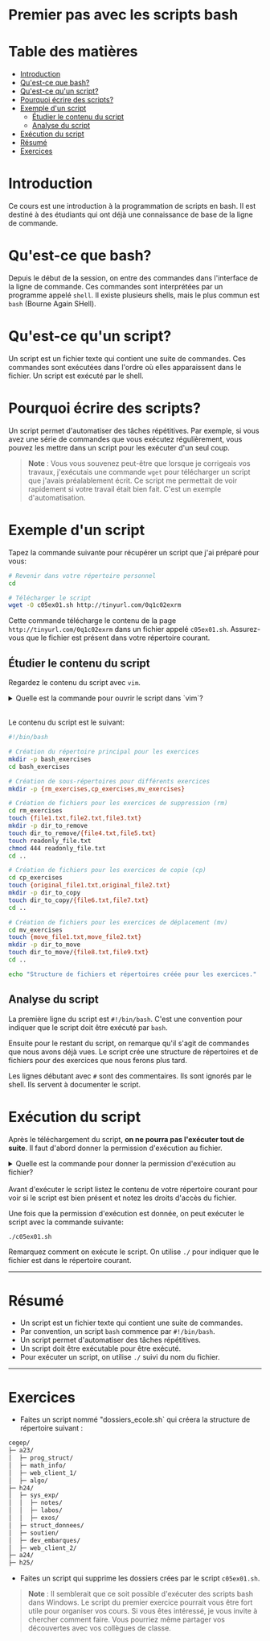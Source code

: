 # Premier pas avec les scripts bash <!-- omit in toc -->

# Table des matières <!-- omit in toc -->
- [Introduction](#introduction)
- [Qu'est-ce que bash?](#quest-ce-que-bash)
- [Qu'est-ce qu'un script?](#quest-ce-quun-script)
- [Pourquoi écrire des scripts?](#pourquoi-écrire-des-scripts)
- [Exemple d'un script](#exemple-dun-script)
  - [Étudier le contenu du script](#étudier-le-contenu-du-script)
  - [Analyse du script](#analyse-du-script)
- [Exécution du script](#exécution-du-script)
- [Résumé](#résumé)
- [Exercices](#exercices)


# Introduction
Ce cours est une introduction à la programmation de scripts en bash. Il est destiné à des étudiants qui ont déjà une connaissance de base de la ligne de commande.

# Qu'est-ce que bash?
Depuis le début de la session, on entre des commandes dans l'interface de la ligne de commande. Ces commandes sont interprétées par un programme appelé `shell`. Il existe plusieurs shells, mais le plus commun est `bash` (Bourne Again SHell).

# Qu'est-ce qu'un script?
Un script est un fichier texte qui contient une suite de commandes. Ces commandes sont exécutées dans l'ordre où elles apparaissent dans le fichier. Un script est exécuté par le shell.

# Pourquoi écrire des scripts?
Un script permet d'automatiser des tâches répétitives. Par exemple, si vous avez une série de commandes que vous exécutez régulièrement, vous pouvez les mettre dans un script pour les exécuter d'un seul coup.

> **Note** : Vous vous souvenez peut-être que lorsque je corrigeais vos travaux, j'exécutais une commande `wget` pour télécharger un script que j'avais préalablement écrit. Ce script me permettait de voir rapidement si votre travail était bien fait. C'est un exemple d'automatisation.

# Exemple d'un script
Tapez la commande suivante pour récupérer un script que j'ai préparé pour vous:

```bash
# Revenir dans votre répertoire personnel
cd

# Télécharger le script
wget -O c05ex01.sh http://tinyurl.com/0q1c02exrm
```

Cette commande télécharge le contenu de la page `http://tinyurl.com/0q1c02exrm` dans un fichier appelé `c05ex01.sh`. Assurez-vous que le fichier est présent dans votre répertoire courant.

## Étudier le contenu du script
Regardez le contenu du script avec `vim`.

<details><summary>Quelle est la commande pour ouvrir le script dans `vim`?</summary>

```bash
vim c05ex01.sh
```
</details>

<br />

Le contenu du script est le suivant:


```bash
#!/bin/bash

# Création du répertoire principal pour les exercices
mkdir -p bash_exercises
cd bash_exercises

# Création de sous-répertoires pour différents exercices
mkdir -p {rm_exercises,cp_exercises,mv_exercises}

# Création de fichiers pour les exercices de suppression (rm)
cd rm_exercises
touch {file1.txt,file2.txt,file3.txt}
mkdir -p dir_to_remove
touch dir_to_remove/{file4.txt,file5.txt}
touch readonly_file.txt
chmod 444 readonly_file.txt
cd ..

# Création de fichiers pour les exercices de copie (cp)
cd cp_exercises
touch {original_file1.txt,original_file2.txt}
mkdir -p dir_to_copy
touch dir_to_copy/{file6.txt,file7.txt}
cd ..

# Création de fichiers pour les exercices de déplacement (mv)
cd mv_exercises
touch {move_file1.txt,move_file2.txt}
mkdir -p dir_to_move
touch dir_to_move/{file8.txt,file9.txt}
cd ..

echo "Structure de fichiers et répertoires créée pour les exercices."
```

## Analyse du script
La première ligne du script est `#!/bin/bash`. C'est une convention pour indiquer que le script doit être exécuté par `bash`.

Ensuite pour le restant du script, on remarque qu'il s'agit de commandes que nous avons déjà vues. Le script crée une structure de répertoires et de fichiers pour des exercices que nous ferons plus tard.

Les lignes débutant avec `#` sont des commentaires. Ils sont ignorés par le shell. Ils servent à documenter le script.

# Exécution du script
Après le téléchargement du script, **on ne pourra pas l'exécuter tout de suite**. Il faut d'abord donner la permission d'exécution au fichier.

<details><summary>Quelle est la commande pour donner la permission d'exécution au fichier?</summary>

```bash
chmod +x c05ex01.sh
```
</details>

<br />
Avant d'exécuter le script listez le contenu de votre répertoire courant pour voir si le script est bien présent et notez les droits d'accès du fichier.

Une fois que la permission d'exécution est donnée, on peut exécuter le script avec la commande suivante:

```bash
./c05ex01.sh
```

Remarquez comment on exécute le script. On utilise `./` pour indiquer que le fichier est dans le répertoire courant.

---

# Résumé
- Un script est un fichier texte qui contient une suite de commandes.
- Par convention, un script `bash` commence par `#!/bin/bash`.
- Un script permet d'automatiser des tâches répétitives.
- Un script doit être exécutable pour être exécuté.
- Pour exécuter un script, on utilise `./` suivi du nom du fichier.

---

# Exercices
- Faites un script nommé "dossiers_ecole.sh` qui créera la structure de répertoire suivant :

```bash
cegep/
├─ a23/
│  ├─ prog_struct/
│  ├─ math_info/
│  ├─ web_client_1/
│  ├─ algo/
├─ h24/
│  ├─ sys_exp/
│  │  ├─ notes/
│  │  ├─ labos/
│  │  ├─ exos/
│  ├─ struct_donnees/
│  ├─ soutien/
│  ├─ dev_embarques/
│  ├─ web_client_2/
├─ a24/
├─ h25/
```

- Faites un script qui supprime les dossiers crées par le script `c05ex01.sh`.

> **Note** : Il semblerait que ce soit possible d'exécuter des scripts bash dans Windows. Le script du premier exercice pourrait vous être fort utile pour organiser vos cours. Si vous êtes intéressé, je vous invite à chercher comment faire. Vous pourriez même partager vos découvertes avec vos collègues de classe.